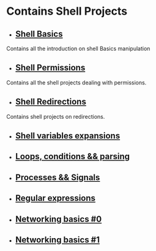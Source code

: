# Contains Shell Projects

- ## [Shell Basics](./0x00-shell_basics)

Contains all the introduction on shell Basics manipulation

- ## [Shell Permissions](./0x01-shell_permissions)

Contains all the shell projects dealing with permissions.

- ## [Shell Redirections](./0x02-shell_redirections)

Contains shell projects on redirections.

- ## [Shell variables expansions](./0x03-shell_variables_expansions)

- ## [Loops, conditions && parsing](./0x04-loops_conditions_and_parsing)

- ## [Processes && Signals](./0x05-processes_and_signals)

- ## [Regular expressions](./0x06-regular_expressions)

- ## [Networking basics #0](./0x07-networking_basics)

- ## [Networking basics #1](./0x08-networking_basics_2)
